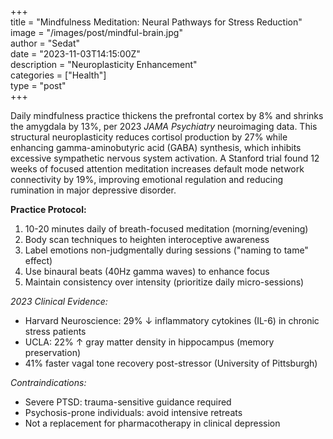 +++  
title = "Mindfulness Meditation: Neural Pathways for Stress Reduction"  
image = "/images/post/mindful-brain.jpg"  
author = "Sedat"  
date = "2023-11-03T14:15:00Z"  
description = "Neuroplasticity Enhancement"  
categories = ["Health"]  
type = "post"  
+++  

Daily mindfulness practice thickens the prefrontal cortex by 8% and shrinks the amygdala by 13%, per 2023 *JAMA Psychiatry* neuroimaging data. This structural neuroplasticity reduces cortisol production by 27% while enhancing gamma-aminobutyric acid (GABA) synthesis, which inhibits excessive sympathetic nervous system activation. A Stanford trial found 12 weeks of focused attention meditation increases default mode network connectivity by 19%, improving emotional regulation and reducing rumination in major depressive disorder.  

**Practice Protocol:**  
1. 10-20 minutes daily of breath-focused meditation (morning/evening)  
2. Body scan techniques to heighten interoceptive awareness  
3. Label emotions non-judgmentally during sessions ("naming to tame" effect)  
4. Use binaural beats (40Hz gamma waves) to enhance focus  
5. Maintain consistency over intensity (prioritize daily micro-sessions)  

*2023 Clinical Evidence:*  
- Harvard Neuroscience: 29% ↓ inflammatory cytokines (IL-6) in chronic stress patients  
- UCLA: 22% ↑ gray matter density in hippocampus (memory preservation)  
- 41% faster vagal tone recovery post-stressor (University of Pittsburgh)  

*Contraindications:*  
- Severe PTSD: trauma-sensitive guidance required  
- Psychosis-prone individuals: avoid intensive retreats  
- Not a replacement for pharmacotherapy in clinical depression  
